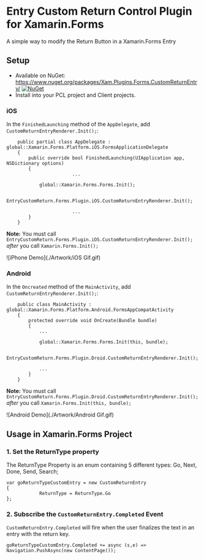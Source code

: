 # Entry Custom Return Control Plugin for Xamarin.Forms
A simple way to modify the Return Button in a Xamarin.Forms Entry

## Setup 

* Available on NuGet: https://www.nuget.org/packages/Xam.Plugins.Forms.CustomReturnEntry/ [![NuGet](https://img.shields.io/nuget/v/Xam.Plugins.Forms.CustomReturnEntry.svg?label=NuGet)](https://www.nuget.org/packages/Xam.Plugins.Forms.CustomReturnEntry/)
* Install into your PCL project and Client projects.

### iOS
In the `FinishedLaunching` method of the `AppDelegate`, add `CustomReturnEntryRenderer.Init();`:
```
	public partial class AppDelegate : global::Xamarin.Forms.Platform.iOS.FormsApplicationDelegate
	{
		public override bool FinishedLaunching(UIApplication app, NSDictionary options)
		{
                        ...
      
			global::Xamarin.Forms.Forms.Init();

			EntryCustomReturn.Forms.Plugin.iOS.CustomReturnEntryRenderer.Init();
  
                        ...
		}
	}
```

**Note:** You must call  `EntryCustomReturn.Forms.Plugin.iOS.CustomReturnEntryRenderer.Init();` *after* you call `Xamarin.Forms.Init();`

![iPhone Demo](./Artwork/iOS Gif.gif)

### Android
In the `Oncreated` method of the `MainActivity`, add `CustomReturnEntryRenderer.Init();`:
```
	public class MainActivity : global::Xamarin.Forms.Platform.Android.FormsAppCompatActivity
	{
		protected override void OnCreate(Bundle bundle)
		{
			...

			global::Xamarin.Forms.Forms.Init(this, bundle);

			EntryCustomReturn.Forms.Plugin.Droid.CustomReturnEntryRenderer.Init();

			...
		}
	}
```
**Note:** You must call  `EntryCustomReturn.Forms.Plugin.Droid.CustomReturnEntryRenderer.Init();` *after* you call `Xamarin.Forms.Init(this, bundle);`

![Android Demo](./Artwork/Android Gif.gif)

## Usage in Xamarin.Forms Project
### 1. Set the ReturnType property
 
 The ReturnType Property is an enum containing 5 different types: Go, Next, Done, Send, Search;

```
var goReturnTypeCustomEntry = new CustomReturnEntry
{
			ReturnType = ReturnType.Go
};
```

### 2. Subscribe the `CustomReturnEntry.Completed` Event
 
 `CustomReturnEntry.Completed` will fire when the user finalizes the text in an entry with the return key.
 ```
goReturnTypeCustomEntry.Completed += async (s,e) => Navigation.PushAsync(new ContentPage()); 
```
